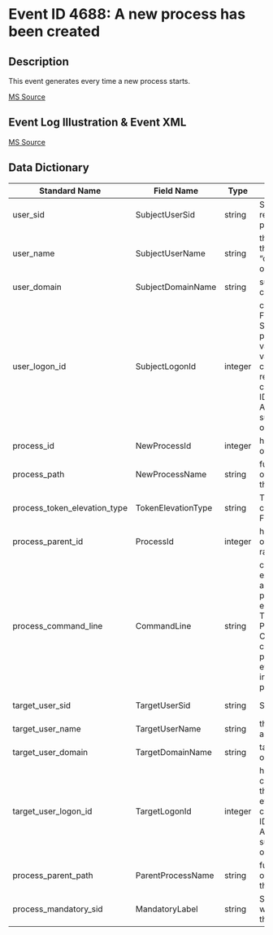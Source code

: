 # Event ID 4688: A new process has been created

## Description

This event generates every time a new process starts.

[MS Source](https://github.com/MicrosoftDocs/windows-itpro-docs/blob/master/windows/security/threat-protection/auditing/event-4688.md)

## Event Log Illustration & Event XML

[MS Source](https://github.com/MicrosoftDocs/windows-itpro-docs/blob/master/windows/security/threat-protection/auditing/event-4688.md)

## Data Dictionary

|	Standard Name	|	Field Name	|	Type	|	Description	|	Sample Value	|
|	----------------	|	----------------	|	----------------	|	----------------	|	----------------	|
|	user_sid	|	SubjectUserSid	|	string	|	SID of account that requested the “create process” operation.	|	S-1-5-18	|
|	user_name	|	SubjectUserName	|	string	|	the name of the account that requested the “create process” operation.	|	WIN-GG82ULGC9GO$	|
|	user_domain	|	SubjectDomainName	|	string	|	subject’s domain or computer name.	|	CONTOSO	|
|	user_logon_id	|	SubjectLogonId	|	integer	|	contains error code for Failure events. For Success events this parameter has “0x0” value. hexadecimal value that can help you correlate this event with recent events that might contain the same Logon ID, for example, “4624: An account was successfully logged on.”	|	0x3e7	|
|	process_id	|	NewProcessId	|	integer	|	hexadecimal Process ID of the new process.	|	0x2bc	|
|	process_path	|	NewProcessName	|	string	|	full path and the name of the executable for the new process.	|	C:\\Windows\\System32\\rundll32.exe	|
|	process_token_elevation_type	|	TokenElevationType	|	string	|	Token elevation type. It can be Default(1), Full(2) or Limited(3)	|	%%1938	|
|	process_parent_id	|	ProcessId	|	integer	|	hexadecimal Process ID of the process which ran the new process.	|	0xe74	|
|	process_command_line	|	CommandLine	|	string	|	contains the name of executable and arguments which were passed to it. You must enable “Administrative Templates\System\Audit Process Creation\Include command line in process creation events” group policy to include command line in process creation events	|		|
|	target_user_sid	|	TargetUserSid	|	string	|	SID of target account.	|	S-1-5-21-1377283216-344919071-3415362939-1104	|
|	target_user_name	|	TargetUserName	|	string	|	the name of the target account	|	dadmin	|
|	target_user_domain	|	TargetDomainName	|	string	|	target account’s domain or computer name.	|	CONTOSO	|
|	target_user_logon_id	|	TargetLogonId	|	integer	|	hexadecimal value that can help you correlate this event with recent events that might contain the same Logon ID, for example, “4624: An account was successfully logged on.”	|	0x4a5af0	|
|	process_parent_path	|	ParentProcessName	|	string	|	full path and the name of the executable for the process.	|	C:\\Windows\\explorer.exe	|
|	process_mandatory_sid	|	MandatoryLabel	|	string	|	SID of integrity label which was assigned to the new process.	|	S-1-16-8192	|

